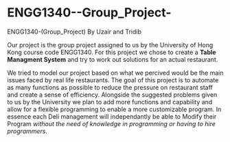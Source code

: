 # ENGG1340--Group_Project-
ENGG1340-(Group_Project) By Uzair and Tridib


Our project is the group project assigned to us by the University of Hong Kong course code ENGG1340.
For this project we chose to create a **Table Managment System** and try to work out solutions for an actual restaurant.

We tried to model our project based on what we percived would be the main issues faced by real life restaurants.
The goal of this project is to automate as many functions as possible to reduce the pressure on restaurant staff and create a sense of efficiency.
Alongside the suggested problems given to us by the University we plan to add more functions and capability and allow for a flexible programming to enable a more customizable program. In essence each Deli management will independantly be able to Modify their Program *without the need of knowledge in programming or having to hire programmers.*
